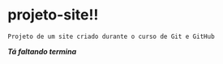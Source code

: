 # projeto-site!!

`Projeto de um site criado durante o curso de Git e GitHub`

__*Tá faltando termina*__


